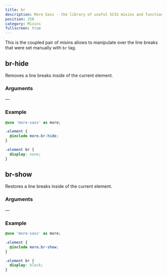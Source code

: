 ```yaml
---
title: br
description: More Sass - the library of useful SCSS mixins and functions.
position: 250
category: Mixins
fullscreen: true
---
```


This is the coupled pair of mixins allows to manipulate over the line breaks that were set manually with `br` tag.

## br-hide

Removes a line breaks inside of the current element.

### Arguments

—

### Example

<code-group>
  
  <code-block label="SCSS" active>

  ```scss
  @use 'more-sass' as more;
  
  .element {
  	@include more.br-hide;
  }
  ```

  </code-block>

  <code-block label="Output">

  ```css
  .element br {
  	display: none;
  }
  ```

  </code-block>
  
</code-group>

## br-show

Restores a line breaks inside of the current element.

### Arguments

—

### Example

<code-group>
  
  <code-block label="SCSS" active>

  ```scss
  @use 'more-sass' as more;
  
  .element {
  	@include more.br-show;
  }
  ```

  </code-block>

  <code-block label="Output">

  ```css
  .element br {
  	display: block;
  }
  ```

  </code-block>
  
</code-group>
